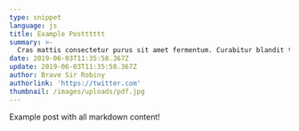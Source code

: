 ```yaml
---
type: snippet
language: js
title: Example Postttttt
summary: >-
  Cras mattis consectetur purus sit amet fermentum. Curabitur blandit tempus porttitor. Cum sociis natoque penatibus et magnis dis parturient montes, nascetur ridiculus mus. Duis mollis, est non commodo luctus, nisi erat porttitor ligula, eget lacinia odio sem nec elit. Nullam id dolor id nibh ultricies vehicula ut id elit.
date: 2019-06-03T11:35:58.367Z
update: 2019-06-03T11:35:58.367Z
author: Brave Sir Robiny
authorlink: 'https://twitter.com'
thumbnail: /images/uploads/pdf.jpg
---
```

Example post with all markdown content!
